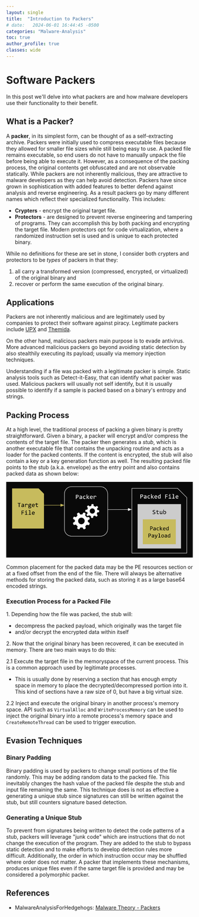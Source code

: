 ```yaml
---
layout: single
title:  "Introduction to Packers"
# date:   2024-06-01 16:44:45 -0500
categories: "Malware-Analysis"
toc: true
author_profile: true
classes: wide
---
```


# Software Packers
In this post we'll delve into what packers are and how malware developers use their functionality to their benefit.

## What is a Packer? 
A **packer**, in its simplest form, can be thought of as a self-extracting archive. Packers were initially used to compress executable files because they allowed for smaller file sizes while still being easy to use. A packed file remains executable, so end users do not have to manually unpack the file before being able to execute it. However, as a consequence of the packing process, the original contents get obfuscated and are not observable statically. While packers are not inherently malicious, they are attractive to malware developers as they can help avoid detection. Packers have since grown in sophistication with added features to better defend against analysis and reverse engineering. As a result packers go by many different names which reflect their specialized functionality. This includes:
- **Crypters** - encrypt the original target file. 
- **Protectors** - are designed to prevent reverse engineering and tampering of programs. They can accomplish this by both packing and encrypting the target file. Modern protectors opt for code virtualization, where a randomized instruction set is used and is unique to each protected binary. 

While no definitions for these are set in stone, I consider both crypters and protectors to be *types* of packers in that they:
1. all carry a transformed version (compressed, encrypted, or virtualized) of the original binary and
2. recover or perform the same execution of the original binary.

## Applications
Packers are not inherently malicious and are legitimately used by companies to protect their software against piracy. Legitimate packers include [UPX](https://upx.github.io/) and [Themida](https://www.oreans.com/Themida.php). 

On the other hand, malicious packers main purpose is to evade antivirus. More advanced malicious packers go beyond avoiding static detection by also stealthily executing its payload; usually via memory injection techniques. 

Understanding if a file was packed with a legitimate packer is simple. Static analysis tools such as Detect-it-Easy, that can identify what packer was used. Malicious packers will usually not self identify, but it is usually possible to identify if a sample is packed based on a binary's entropy and strings. 

## Packing Process
At a high level, the traditional process of packing a given binary is pretty straightforward. Given a binary, a packer will encrypt and/or compress the contents of the target file. The packer then generates a *stub*, which is another executable file that contains the unpacking routine and acts as a loader for the packed contents. If the content is encrypted, the stub will also contain a key or a key generation function as well. The resulting packed file points to the stub (a.k.a. envelope) as the entry point and also contains packed data as shown below:

![Packing Process](/assets/images/packing_process.png)

Common placement for the packed data may be the PE resources section or at a fixed offset from the end of the file. There will always be alternative methods for storing the packed data, such as storing it as a large base64 encoded strings.
### Execution Process for a Packed File

1\. Depending how the file was packed, the stub will:
- decompress the packed payload, which originally was the target file
- and/or decrypt the encrypted data within itself   

2\. Now that the original binary has been recovered, it can be executed in memory. There are two main ways to do this:

2.1 Execute the target file in the memoryspace of the current process. This is a common approach used by legitimate processes.
- This is usually done by reserving a section that has enough empty space in memory to place the decrypted/decompressed portion into it. This kind of sections have a raw size of 0, but have a big virtual size. 

2.2	Inject and execute the original binary in another process's memory space. API such as `VirtualAlloc` and `WriteProcessMemory` can be used to inject the original binary into a remote process's memory space and `CreateRemoteThread` can be used to trigger execution. 

## Evasion Techniques
### Binary Padding
Binary padding is used by packers to change small portions of the file randomly. This may be adding random data to the packed file. This inevitably changes the hash value of the packed file despite the stub and input file remaining the same. This technique does is not as effective a generating a unique stub since signatures can still be written against the stub, but still counters signature based detection.
### Generating a Unique Stub
To prevent from signatures being written to detect the code patterns of a stub, packers will leverage "junk code" which are instructions that do not change the execution of the program. They are added to the stub to bypass static detection and to make efforts to develop detection rules more difficult. Additionally, the order in which instruction occur may be shuffled where order does not matter. A packer that implements these mechanisms, produces unique files even if the same target file is provided and may be considered a polymorphic packer.   

## References
- MalwareAnalysisForHedgehogs: [Malware Theory - Packers](https://youtu.be/ESLEf66EzDk)
